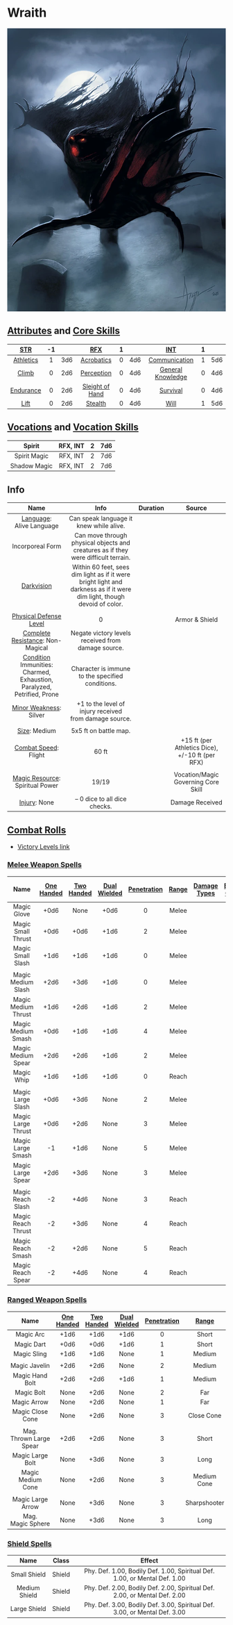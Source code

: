 # Wraith

![img](./Wraith.webp)

## [Attributes](./../../../../../CoreRules/GeneralRules/Attributes.md) and [Core Skills](./../../../../../CoreRules/GeneralRules/CoreSkills.md)

|  [STR](./../../../../../CoreRules/GeneralRules/Attributes.md#strength-str)  | -1 |    |         [RFX](./../../../../../CoreRules/GeneralRules/Attributes.md#reflex-rfx)         | 1 |    |        [INT](./../../../../../CoreRules/GeneralRules/Attributes.md#intelligence-int)        | 1 |    |
| :-----------------------------------------------------------------------: | :-: | :-: | :-----------------------------------------------------------------------------------: | :-: | :-: | :---------------------------------------------------------------------------------------: | :-: | :-: |
| [Athletics](./../../../../../CoreRules/GeneralRules/CoreSkills.md#athletics) | 1 | 3d6 |      [Acrobatics](./../../../../../CoreRules/GeneralRules/CoreSkills.md#acrobatics)      | 0 | 4d6 |     [Communication](./../../../../../CoreRules/GeneralRules/CoreSkills.md#communication)     | 1 | 5d6 |
|     [Climb](./../../../../../CoreRules/GeneralRules/CoreSkills.md#climb)     | 0 | 2d6 |      [Perception](./../../../../../CoreRules/GeneralRules/CoreSkills.md#perception)      | 0 | 4d6 | [General Knowledge](./../../../../../CoreRules/GeneralRules/CoreSkills.md#general-knowledge) | 0 | 4d6 |
| [Endurance](./../../../../../CoreRules/GeneralRules/CoreSkills.md#endurance) | 0 | 2d6 | [Sleight of Hand](./../../../../../CoreRules/GeneralRules/CoreSkills.md#sleight-of-hand) | 0 | 4d6 |          [Survival](./../../../../../CoreRules/GeneralRules/CoreSkills.md#survival)          | 0 | 4d6 |
|      [Lift](./../../../../../CoreRules/GeneralRules/CoreSkills.md#lift)      | 0 | 2d6 |         [Stealth](./../../../../../CoreRules/GeneralRules/CoreSkills.md#stealth)         | 0 | 4d6 |              [Will](./../../../../../CoreRules/GeneralRules/CoreSkills.md#will)              | 1 | 5d6 |

## [Vocations](./../../../../../CoreRules/GeneralRules/Vocations.md) and [Vocation Skills](./../../../../../CoreRules/GeneralRules/Vocations.md#vocation-skills)

|    Spirit    | RFX, INT | 2 | 7d6 |
| :-----------: | :------: | :-: | :-: |
| Spirit Magic | RFX, INT | 2 | 7d6 |
| Shadow Magic | RFX, INT | 2 | 7d6 |

## Info

|                                                               Name                                                               |                                                          Info                                                          | Duration |                      Source                      |
| :------------------------------------------------------------------------------------------------------------------------------: | :---------------------------------------------------------------------------------------------------------------------: | :------: | :----------------------------------------------: |
|                                   [Language](./../../../Languages/Languages.md): Alive Language                                   |                                         Can speak language it knew while alive.                                         |          |                                                  |
|                                                         Incorporeal Form                                                         |                   Can move through physical objects and creatures as if they were difficult terrain.                   |          |                                                  |
|                         [Darkvision](./../../../../../CoreRules/AdvancedRules/VisionAndLight.md#darkvision)                         | Within 60 feet, sees dim light as if it were bright light and darkness as if it were dim light, though devoid of color. |          |                                                  |
|                                                                                                                                  |                                                                                                                        |          |                                                  |
|             [Physical Defense Level](./../../../../../CoreRules/CombatRules/DefenseAndPenetration.md#physical-defense)             |                                                            0                                                            |          |                  Armor & Shield                  |
|                 [Complete Resistance](./../../../../../CoreRules/CombatRules/WeaknessAndResistance.md): Non-Magical                 |                                   Negate victory levels received from damage source.                                   |          |                                                  |
| [Condition](./../../../../../CoreRules/CombatRules/Conditions.md) Immunities:<br />Charmed, Exhaustion, Paralyzed, Petrified, Prone |                                    Character is immune to the specified conditions.                                    |          |                                                  |
|                      [Minor Weakness](./../../../../../CoreRules/CombatRules/WeaknessAndResistance.md): Silver                      |                                 +1 to the level of injury received from damage source.                                 |          |                                                  |
|                                                                                                                                  |                                                                                                                        |          |                                                  |
|                              [Size](./../../../../../CoreRules/CombatRules/BattleMap.md#size): Medium                              |                                                  5x5 ft on battle map.                                                  |          |                                                  |
|                     [Combat Speed](./../../../../../CoreRules/CombatRules/CombatSpeed.md#combat-speeds): Flight                     |                                                          60 ft                                                          |          | +15 ft (per Athletics Dice), +/-10 ft (per RFX) |
|                                                                                                                                  |                                                                                                                        |          |                                                  |
|                      [Magic Resource](./../../../../../CoreRules/MagicRules/MagicResource.md): Spiritual Power                      |                                                          19/19                                                          |          |       Vocation/Magic Governing Core Skill       |
|                                  [Injury](./../../../../../CoreRules/CombatRules/Injury.md): None                                  |                                              – 0 dice to all dice checks.                                              |          |                 Damage Received                 |

## [Combat Rolls](./../../../../../CoreRules/CombatRules/CombatRolls.md)

- [Victory Levels link](./../../../../../CoreRules/CombatRules/VictoryLevels.md)

### [Melee Weapon Spells](./../../../../../CoreRules/MagicRules/Spells.md#melee-combat-roll-spells)

|             Name             | [One<br />Handed](./../../../../../CoreRules/CombatRules/WeaponClasses.md#one-handed) | [Two<br />Handed](./../../../../../CoreRules/CombatRules/WeaponClasses.md#two-handed) | [Dual<br />Wielded](./../../../../../CoreRules/CombatRules/WeaponClasses.md#dual-wielded) | [Penetration](./../../../../../CoreRules/CombatRules/DefenseAndPenetration.md#penetration) | [Range](./../../../../../CoreRules/CombatRules/Range.md) | [Damage<br />Types](./../../../../../CoreRules/CombatRules/DamageTypes.md) | [Engageable<br />Opponents](./../../../../../CoreRules/CombatRules/EngageableOpponents.md) | [Area Of<br />Effect](./../../../../../CoreRules/CombatRules/AreaOfEffect.md) | [Magic<br />Resource](./../../../../../CoreRules/MagicRules/MagicResource.md) |
| :--------------------------: | :--------------------------------------------------------------------------------: | :--------------------------------------------------------------------------------: | :------------------------------------------------------------------------------------: | :-------------------------------------------------------------------------------------: | :---------------------------------------------------: | :---------------------------------------------------------------------: | :-------------------------------------------------------------------------------------: | :------------------------------------------------------------------------: | :------------------------------------------------------------------------: |
| Magic Glove |                                        +0d6                                        |                                        None                                        |                                          +0d6                                          |                                            0                                            |                         Melee                         |                                                                        |                                          Rapid                                          |                                    None                                    |                                     0                                     |
|  Magic Small Thrust  |                                        +0d6                                        |                                        +0d6                                        |                                          +1d6                                          |                                            2                                            |                         Melee                         |                                                                        |                                          Rapid                                          |                                    None                                    |                                     0                                     |
|  Magic Small Slash  |                                        +1d6                                        |                                        +1d6                                        |                                          +1d6                                          |                                            0                                            |                         Melee                         |                                                                        |                                          Rapid                                          |                                    None                                    |                                     0                                     |
|                              |                                                                                    |                                                                                    |                                                                                        |                                                                                        |                                                      |                                                                        |                                                                                        |                                                                            |                                                                            |
|   Magic Medium Slash   |                                        +2d6                                        |                                        +3d6                                        |                                          +1d6                                          |                                            0                                            |                         Melee                         |                                                                        |                                          Rapid                                          |                                    None                                    |                                     1                                     |
|   Magic Medium Thrust   |                                        +1d6                                        |                                        +2d6                                        |                                          +1d6                                          |                                            2                                            |                         Melee                         |                                                                        |                                          Rapid                                          |                                    None                                    |                                     1                                     |
|   Magic Medium Smash   |                                        +0d6                                        |                                        +1d6                                        |                                          +1d6                                          |                                            4                                            |                         Melee                         |                                                                        |                                          Rapid                                          |                                    None                                    |                                     1                                     |
|      Magic Medium Spear      |                                        +2d6                                        |                                        +2d6                                        |                                          +1d6                                          |                                            2                                            |                         Melee                         |                                                                        |                                       Rapid Max 2                                       |                                    None                                    |                                     1                                     |
|          Magic Whip          |                                        +1d6                                        |                                        +1d6                                        |                                          +1d6                                          |                                            0                                            |                         Reach                         |                                                                        |                                          Rapid                                          |                                    None                                    |                                     1                                     |
|                              |                                                                                    |                                                                                    |                                                                                        |                                                                                        |                                                      |                                                                        |                                                                                        |                                                                            |                                                                            |
|   Magic Large Slash   |                                        +0d6                                        |                                        +3d6                                        |                                          None                                          |                                            2                                            |                         Melee                         |                                                                        |                                          Rapid                                          |                                    None                                    |                                     2                                     |
|   Magic Large Thrust   |                                        +0d6                                        |                                        +2d6                                        |                                          None                                          |                                            3                                            |                         Melee                         |                                                                        |                                          Rapid                                          |                                    None                                    |                                     2                                     |
|   Magic Large Smash   |                                         -1                                         |                                        +1d6                                        |                                          None                                          |                                            5                                            |                         Melee                         |                                                                        |                                          Rapid                                          |                                    None                                    |                                     2                                     |
|       Magic Large Spear       |                                        +2d6                                        |                                        +3d6                                        |                                          None                                          |                                            3                                            |                         Melee                         |                                                                        |                                       Rapid Max 2                                       |                                    None                                    |                                     2                                     |
|                              |                                                                                    |                                                                                    |                                                                                        |                                                                                        |                                                      |                                                                        |                                                                                        |                                                                            |                                                                            |
|   Magic Reach Slash   |                                         -2                                         |                                        +4d6                                        |                                          None                                          |                                            3                                            |                         Reach                         |                                                                        |                                          Rapid                                          |                                    None                                    |                                     3                                     |
|   Magic Reach Thrust   |                                         -2                                         |                                        +3d6                                        |                                          None                                          |                                            4                                            |                         Reach                         |                                                                        |                                          Rapid                                          |                                    None                                    |                                     3                                     |
|   Magic Reach Smash   |                                         -2                                         |                                        +2d6                                        |                                          None                                          |                                            5                                            |                         Reach                         |                                                                        |                                          Rapid                                          |                                    None                                    |                                     3                                     |
|       Magic Reach Spear       |                                         -2                                         |                                        +4d6                                        |                                          None                                          |                                            4                                            |                         Reach                         |                                                                        |                                       Rapid Max 2                                       |                                    None                                    |                                     3                                     |

### [Ranged Weapon Spells](./../../../../../CoreRules/MagicRules/Spells.md#ranged-combat-roll-spells)

|               Name               | [One<br />Handed](./../../../../../CoreRules/CombatRules/WeaponClasses.md#one-handed) | [Two<br />Handed](./../../../../../CoreRules/CombatRules/WeaponClasses.md#two-handed) | [Dual<br />Wielded](./../../../../../CoreRules/CombatRules/WeaponClasses.md#dual-wielded) | [Penetration](./../../../../../CoreRules/CombatRules/DefenseAndPenetration.md#penetration) | [Range](./../../../../../CoreRules/CombatRules/Range.md) | [Damage<br />Types](./../../../../../CoreRules/CombatRules/DamageTypes.md) | [Engageable<br />Opponents](./../../../../../CoreRules/CombatRules/EngageableOpponents.md) | [Area Of<br />Effect](./../../../../../CoreRules/CombatRules/AreaOfEffect.md) | [Magic<br />Resource](./../../../../../CoreRules/MagicRules/MagicResource.md) |
| :------------------------------: | :--------------------------------------------------------------------------------: | :--------------------------------------------------------------------------------: | :------------------------------------------------------------------------------------: | :-------------------------------------------------------------------------------------: | :---------------------------------------------------: | :---------------------------------------------------------------------: | :-------------------------------------------------------------------------------------: | :------------------------------------------------------------------------: | :------------------------------------------------------------------------: |
| Magic Arc |                                        +1d6                                        |                                        +1d6                                        |                                          +1d6                                          |                                            0                                            |                         Short                         |                                                                        |                                          Quick                                          |                                    None                                    |                                     0                                     |
| Magic Dart |                                        +0d6                                        |                                        +0d6                                        |                                          +1d6                                          |                                            1                                            |                         Short                         |                                                                        |                                          Quick                                          |                                    None                                    |                                     0                                     |
|            Magic Sling            |                                        +1d6                                        |                                        +1d6                                        |                                          None                                          |                                            1                                            |                        Medium                        |                                                                        |                                        Standard                                        |                                    None                                    |                                     0                                     |
|                                  |                                                                                    |                                                                                    |                                                                                        |                                                                                        |                                                      |                                                                        |                                                                                        |                                                                            |                                                                            |
|     Magic Javelin     |                                        +2d6                                        |                                        +2d6                                        |                                          None                                          |                                            2                                            |                        Medium                        |                                                                        |                                        Standard                                        |                                    None                                    |                                     1                                     |
|        Magic Hand Bolt        |                                        +2d6                                        |                                        +2d6                                        |                                          +1d6                                          |                                            1                                            |                        Medium                        |                                                                        |                                        Standard                                        |                                    None                                    |                                     1                                     |
|       Magic Bolt       |                                        None                                        |                                        +2d6                                        |                                          None                                          |                                            2                                            |                          Far                          |                                                                        |                                         Loading                                         |                                    None                                    |                                     1                                     |
|          Magic Arrow          |                                        None                                        |                                        +2d6                                        |                                          None                                          |                                            1                                            |                          Far                          |                                                                        |                                          Quick                                          |                                    None                                    |                                     1                                     |
|         Magic Close Cone         |                                        None                                        |                                        +2d6                                        |                                          None                                          |                                            3                                            |                      Close Cone                      |                                                                        |                                            1                                            |                              Cone Calculation                              |                                     1                                     |
|                                  |                                                                                    |                                                                                    |                                                                                        |                                                                                        |                                                      |                                                                        |                                                                                        |                                                                            |                                                                            |
|     Mag. Thrown Large Spear     |                                        +2d6                                        |                                        +2d6                                        |                                          None                                          |                                            3                                            |                         Short                         |                                                                        |                                        Standard                                        |                                    None                                    |                                     2                                     |
|       Magic Large Bolt       |                                        None                                        |                                        +3d6                                        |                                          None                                          |                                            3                                            |                         Long                         |                                                                        |                                     Complex Loading                                     |                                    None                                    |                                     2                                     |
|         Magic Medium Cone         |                                        None                                        |                                        +2d6                                        |                                          None                                          |                                            3                                            |                      Medium Cone                      |                                                                        |                                            1                                            |                              Cone Calculation                              |                                     2                                     |
|                                  |                                                                                    |                                                                                    |                                                                                        |                                                                                        |                                                      |                                                                        |                                                                                        |                                                                            |                                                                            |
|          Magic Large Arrow          |                                        None                                        |                                        +3d6                                        |                                          None                                          |                                            3                                            |                     Sharpshooter                     |                                                                        |                                        Standard                                        |                                    None                                    |                                     3                                     |
|        Mag. Magic Sphere        |                                        None                                        |                                        +3d6                                        |                                          None                                          |                                            3                                            |                         Long                         |                                                                        |                                            1                                            |                             Sphere Calculation                             |                                     3                                     |

### [Shield Spells](./../../../../../CoreRules/MagicRules/Spells.md#shield-spells)

|     Name     | Class |                                   Effect                                   |
| :-----------: | :----: | :-------------------------------------------------------------------------: |
| Small Shield | Shield | Phy. Def. 1.00, Bodily Def. 1.00, Spiritual Def. 1.00, or Mental Def. 1.00 |
| Medium Shield | Shield | Phy. Def. 2.00, Bodily Def. 2.00, Spiritual Def. 2.00, or Mental Def. 2.00 |
| Large Shield | Shield | Phy. Def. 3.00, Bodily Def. 3.00, Spiritual Def. 3.00, or Mental Def. 3.00 |

